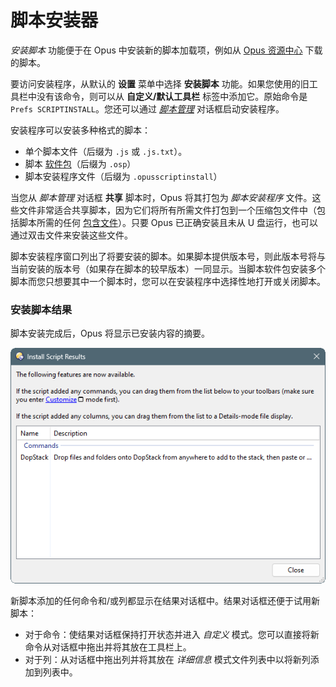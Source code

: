 # 脚本安装器

*安装脚本* 功能便于在 Opus 中安装新的脚本加载项，例如从 [Opus 资源中心](https://resource.dopus.com) 下载的脚本。

要访问安装程序，从默认的 **设置** 菜单中选择 **安装脚本** 功能。如果您使用的旧工具栏中没有该命令，则可以从 **自定义/默认工具栏** 标签中添加它。原始命令是 `Prefs SCRIPTINSTALL`。您还可以通过 *[脚本管理]()* 对话框启动安装程序。

安装程序可以安装多种格式的脚本：

- 单个脚本文件（后缀为 `.js` 或 `.js.txt`）。
- 脚本 [软件包](../script_add-ins/script_package.zh.md)（后缀为 `.osp`）
- 脚本安装程序文件（后缀为 `.opusscriptinstall`）

当您从 *脚本管理* 对话框 **共享** 脚本时，Opus 将其打包为 *脚本安装程序* 文件。这些文件非常适合共享脚本，因为它们将所有所需文件打包到一个压缩包文件中（包括脚本所需的任何 [包含文件](../script_add-ins/include_files.zh.md)）。只要 Opus 已正确安装且未从 U 盘运行，也可以通过双击文件来安装这些文件。

脚本安装程序窗口列出了将要安装的脚本。如果脚本提供版本号，则此版本号将与当前安装的版本号（如果存在脚本的较早版本）一同显示。当脚本软件包安装多个脚本而您只想要其中一个脚本时，您可以在安装程序中选择性地打开或关闭脚本。

### 安装脚本结果

脚本安装完成后，Opus 将显示已安装内容的摘要。

![](/Manual/images/media/13/script_install.png)

新脚本添加的任何命令和/或列都显示在结果对话框中。结果对话框还便于试用新脚本：

- 对于命令：使结果对话框保持打开状态并进入 *自定义* 模式。您可以直接将新命令从对话框中拖出并将其放在工具栏上。
- 对于列：从对话框中拖出列并将其放在 *详细信息* 模式文件列表中以将新列添加到列表中。